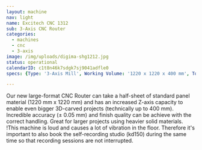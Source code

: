 ```yaml
---
layout: machine
nav: light
name: Excitech CNC 1312
sub: 3-Axis CNC Router
categories:
  - machines
  - cnc
  - 3-axis
image: /img/uploads/digima-shg1212.jpg
status: operational
calendarID: c1t8n46k7sdgk7sj9041adfle0
specs: {Type: '3-Axis Mill', Working Volume: '1220 x 1220 x 400 mm', Tool Dia.: '1-12 mm', Materials: 'Hardwood, Plywood, MDF, Acrylic, Polyurethane Block (SikaBlock), Extruded Polystyrene Foam', File Formats: '.dxf, .pdf, .svg, .stl', Software: 'Fusion 360, Rhino -> Vcarve, Mach3'}

---
```


Our new large-format CNC Router can take a half-sheet of standard panel material (1220 mm x 1220 mm) and has an increased Z-axis capacity to enable even bigger 3D-carved projects (technically up to 400 mm). Incredible accuracy (± 0.05 mm) and finish quality can be achieve with the correct handling. Great for larger projects using heavier solid materials.
!This machine is loud and causes a lot of vibration in the floor. Therefore it's important to also book the self-recording studio (kd150) during the same time so that recording sessions are not interrupted. 
